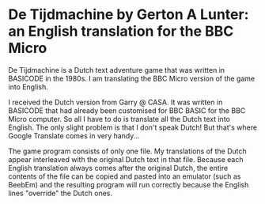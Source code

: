 # De Tijdmachine by Gerton A Lunter: an English translation for the BBC Micro

De Tijdmachine is a Dutch text adventure game that was written in BASICODE in the 1980s. I am translating the BBC Micro version of the game into English.

I received the Dutch version from Garry @ CASA. It was written in BASICODE that had already been customised for BBC BASIC for the BBC Micro computer. So all I have to do is translate all the Dutch text into English. The only slight problem is that I don't speak Dutch! But that's where Google Translate comes in very handy...

The game program consists of only one file. My translations of the Dutch appear interleaved with the original Dutch text in that file. Because each English translation always comes after the original Dutch, the entire contents of the file can be copied and pasted into an emulator (such as BeebEm) and the resulting program will run correctly because the English lines "override" the Dutch ones.   
